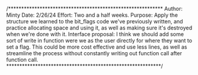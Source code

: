 /***********************************************************
Author: Minty
Date: 2/26/24
Effort: Two and a half weeks.
Purpose: Apply the structure we learned to the bit_flags code we've
previously written, and practice allocating space and using it, as well as
making sure it's destroyed when we're done with it.
Interface proposal: I think we should add some sort of write in function
were we as the user directly for where they want to set a flag. This could 
be more cost effective and use less lines, as well as streamline the process
without constantly writing out function call after function call.
***********************************************************/
